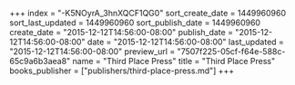 +++
index = "-K5NOyrA_3hnXQCF1QG0"
sort_create_date = 1449960960
sort_last_updated = 1449960960
sort_publish_date = 1449960960
create_date = "2015-12-12T14:56:00-08:00"
publish_date = "2015-12-12T14:56:00-08:00"
date = "2015-12-12T14:56:00-08:00"
last_updated = "2015-12-12T14:56:00-08:00"
preview_url = "7507f225-05cf-f64e-588c-65c9a6b3aea8"
name = "Third Place Press"
title = "Third Place Press"
books_publisher = ["publishers/third-place-press.md"]
+++
